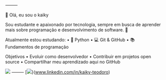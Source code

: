 
⸻

👋 Olá, eu sou o kaiky

Sou estudante e apaixonado por tecnologia, sempre em busca de aprender mais sobre programação e desenvolvimento de software. 🚀

Atualmente estou estudando:
	•	🐍 Python
	•	💻 Git & GitHub
	•	📚 Fundamentos de programação

Objetivos
	•	Evoluir como desenvolvedor
	•	Contribuir em projetos open source
	•	Compartilhar meu aprendizado aqui no GitHub

[![](https://imgs.search.brave.com/tSd0lSGwzMyB4YxW6NnCip2IlCLBqtodU6XM1hsQRsk/rs:fit:860:0:0:0/g:ce/aHR0cHM6Ly93d3cu/ZnJlZXBuZ2xvZ29z/LmNvbS91cGxvYWRz/L2xvZ28tZ21haWwt/cG5nL2xvZ28tZ21h/aWwtcG5nLWdtYWls/LWljb25zLXBuZy12/ZWN0b3ItaWNvbnMt/YW5kLXBuZy1iYWNr/Z3JvdW5kcy05LnBu/Zw)](https://mail.google.com/mail/?view=cm&to=teodorokaiky2@gmail.com)
⸻
[![](https://imgs.search.brave.com/2z0QjPx_tIFU4HcbisvRmOansnYC0FJWmeiJtXapKUc/rs:fit:500:0:1:0/g:ce/aHR0cHM6Ly9pbWFn/ZXMuc2Vla2xvZ28u/Y29tL2xvZ28tcG5n/LzE1LzIvbGlua2Vk/aW4tbG9nby1wbmdf/c2Vla2xvZ28tMTU3/OTEwLnBuZw)}(www.linkedin.com/in/kaiky-teodoro)
